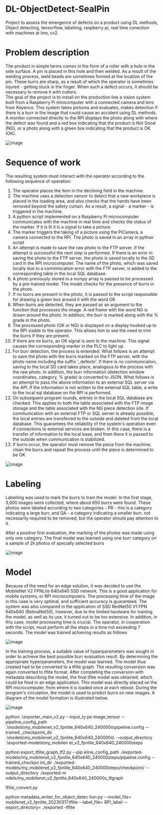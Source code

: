 # DL-ObjectDetect-SealPin
Project to assess the emergence of defects on a product using DL methods, Object detecting, tensorflow, labelimg, raspberry pi, real time conection with machines at line, cv2.

<h1> Problem description </h1>
The product in simple terms comes in the form of a roller with a hole in the side surface. A pin is placed in this hole and then welded. As a result of the welding process, weld beads are sometimes formed at the location of the pin. These burrs are sharp, as a result of which the operator is sometimes injured - getting stuck in the finger. When such a defect occurs, it should be necessary to remove it with cutters. <br>
The goal of the project is to install on the production line a vision system built from a Raspberry Pi minicomputer with a connected camera and lens from Keyence. This system takes pictures and evaluates, makes detection if there is a burr in the image that could cause an accident using DL methods. A monitor connected directly to the RPI displays the photo along with where the defect was found and a red box indicating that the product is Not Good (NG), or a photo along with a green box indicating that the product is OK (OK). 

![image](https://user-images.githubusercontent.com/109242797/223128406-75077e16-5c15-4a1f-afee-4bb92c008b1f.png)

<h1> Sequence of work </h1> 
The resulting system must interact with the operator according to the following sequence of operation: <br>
<ol>
  <li> The operator places the item in the declining field in the machine. </li>
  <li>The machine uses a detection sensor to detect that a new workpiece is placed in the loading area, and also checks that the hands have been removed beyond the safety curtain. As a result, a signal - a marker - is triggered in the machine. </li>
  <li> A python script implemented on a Raspberry Pi microcomputer communicates with the machine in real time and checks the status of the marker. If it is lit it is a signal to take a picture. </li>
  <li> The marker triggers the taking of a picture using the PiCamera, a camera connected to the RPI. The photo is saved in an array in python script </li>
  <li> An attempt is made to save the raw photo to the FTP server. If the attempt is successful the next step is performed. If there is an error in saving the photo to the FTP server, the photo is saved locally to the SD card in the RPI microcomputer. The name of the photo, which was saved locally due to a comminication error with the FTP server, is added to the corresponding table in the local SQL database. </li>
  <li> A photo previously stored in a numpy array is passed to be processed by a pre-trained model. The model checks for the presence of burrs in the photo. </li>
  <li> If no burrs are present in the photo, it is passed to the script responsible for drawing a green box around it with the word OK </li>
  <li> When burrs are detected, they are passed as an argument to the function that processes the image. A red frame with the word NG is drawn around the photo. In addition, the burr is marked along with the % grade in the photo. </li>
  <li> The processed photo (OK or NG) is displayed on a display hooked up to the RPI visible to the operator. This allows him to see the need to trim the burrs if they are present. </li>
  <li> If there are no burrs, an OK signal is sent to the machine. This signal causes the corresponding marker in the PLC to light up. </li>
  <li> For burr detection, the process is extended. What follows is an attempt to save the photo with the burrs marked on the FTP server, with the photo name including the suffix '_defects'. If there is no communication, saving to the local SD card takes place, analogous to the process with the raw photo. 
In addition, the burr information (detection window coordinates, category, % grade) is converted to JSON. What follows is an attempt to pass the above information to an external SQL server via the API. If the information is not written to the external SQL table, a write to the local sql database on the RPI is performed. </li>
  <li> On subsequent program rounds, entries in the local SQL database are checked. This applies to both the table associated with the FTP image storage and the table associated with the NG piece detection site. If communication with an external FTP or SQL server is already possible, the local entries are transferred to the outside and deleted from the local database. This guarantees the reliability of the system's operation even if connections to external services are broken. In this case, there is a transfer of information to the local base, and from there it is passed to the outside when communication is stabilized. </li>
  <li> If burrs occur, the operator must remove the piece from the machine, clean the burrs and repeat the process until the piece is determined to be OK </li>
 </ol>
 
 ![image](https://user-images.githubusercontent.com/109242797/223391530-2d4cd6d1-efa2-49ef-8bae-87f3282d4b67.png)


<h1> Labeling </h1>
<p>LabelImg was used to mark the burrs to train the model. In the first stage, 3,000 images were collected, where about 650 burrs were found. These photos were labeled according to two categories - PR - this is a category indicating a large burr, and QA - a category indicating a smaller burr, not necessarily required to be removed, but the operator should pay attention to it. </p>
<p> After a positive first evaluation, the marking of the photos was made using only one category. The final model was learned using one burr category on a sample of 2k photos of specially selected burrs </p>

![image](https://user-images.githubusercontent.com/109242797/223373334-4914c0e7-91b2-4f19-a5ff-659d02fdeb0e.png)


<h1> Model </h1> 
<p>Because of the need for an edge solution, it was decided to use the MobileNet V2 FPNLite 640x640 SSD network. This is a good application for mobile systems, or RPI microcomputers. The processing time of the image in this case is very optimal, and sufficient accuracy is guaranteed. The system was also compared in the application of SSD ResNet50 V1 FPN 640x640 (RetinaNet50), however, due to the limited hardware for training the model, as well as its use, it turned out to be too extensive. In addition, in this case, model processing time is crucial. The operator, in cooperation with the script, must perform all the steps in a time not exceeding 7 seconds. The model was trained achieving results as follows </p>

![image](https://user-images.githubusercontent.com/109242797/223375454-0d3da04a-0f6f-4427-8a4d-52fae3f1b9c4.png)

<p> In the training process, a suitable value of hyperparameters was sought in order to achieve the best possible burr evaluation result. By determining the appropriate hyperparameters, the model was learned. The model thus created had to be converted to a tflite graph. The resulting conversion was again converted to tflite format. After completing the conversion with metadata describing the model, the final tflite model was obtained, which could be fired in an edge application. This model was directly placed on the RPI microcomputer, from where it is loaded once at each reboot. During the program's circulation, the model is used to predict burrs on new images. A diagram of the model formation is illustrated below. </p>

![image](https://user-images.githubusercontent.com/109242797/223389130-d4967d8a-3bf7-415a-a43b-5507885bc2d9.png)

python .\exporter_main_v2.py --input_ty
pe image_tensor --pipeline_config_path .\models\my_mobilenet_v2_fpnlite_640x640_240000s\pipeline.config --trained
_checkpoint_dir .\models\my_mobilenet_v2_fpnlite_640x640_240000s\ --output_directory .\exported-models\my_mobilen
et_v2_fpnlite_640x640_240000steps

python export_tflite_graph_tf2.py --pip
eline_config_path ./exported-models/my_mobilenet_v2_fpnlite_640x640_240000steps/pipeline.config --trained_checkpo
int_dir ./exported-models/my_mobilenet_v2_fpnlite_640x640_240000steps/checkpoint/ --output_directory ./exported-m
odels/my_mobilenet_v2_fpnlite_640x640_240000s_tfgraph

tflite_convert.py

python metadata_writer_for_object_detec
tion.py --model_file= mobilenet_v2_fpnlite_20230317.tflite --label_file= RPI_label --export_directory= ./exported
-tflite




